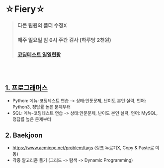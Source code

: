 # ☆Fiery☆
 > ### 다른 팀원의 폴더 수정X
 > ### 매주 일요일 밤 6시 주간 검사 (하루당 2천원)
 > ### [코딩테스트 일일현황](https://docs.google.com/spreadsheets/d/1RBYW0DyUTSQT-E4FNXG2ZxI7F7emrrTM7-TjIiyBIjU/edit#gid=0)
<br></br>
## [1. 프로그래머스](https://programmers.co.kr/)
 - Python: 메뉴-코딩테스트 연습 -> 상태:안푼문제, 난이도 본인 실력, 언어: Python3, 정답률 높은 문제부터
 - SQL: 메뉴-코딩테스트 연습 -> 상태:안푼문제, 난이도 본인 실력, 언어: MySQL, 정답률 높은 문제부터
## 2. Baekjoon
 - https://www.acmicpc.net/problem/tags (링크 누르기X, Copy & Paste로 이동)
 - 각종 알고리즘 풀기 (그리드 -> 탐색 -> Dynamic Programming)
